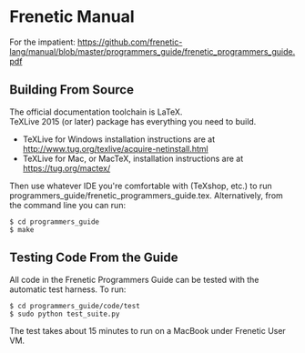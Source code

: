 # Frenetic Manual

For the impatient: https://github.com/frenetic-lang/manual/blob/master/programmers_guide/frenetic_programmers_guide.pdf

## Building From Source

The official documentation toolchain is LaTeX.  
TeXLive 2015 (or later) package has everything you need to build.

- TeXLive for Windows installation instructions are at http://www.tug.org/texlive/acquire-netinstall.html
- TeXLive for Mac, or MacTeX, installation instructions are at https://tug.org/mactex/

Then use whatever IDE you're comfortable with (TeXshop, etc.) to run programmers_guide/frenetic_programmers_guide.tex.
Alternatively, from the command line you can run:

```
$ cd programmers_guide
$ make
```

## Testing Code From the Guide

All code in the Frenetic Programmers Guide can be tested with the automatic test harness. 
To run:

```
$ cd programmers_guide/code/test
$ sudo python test_suite.py
```

The test takes about 15 minutes to run on a MacBook under Frenetic User VM.  